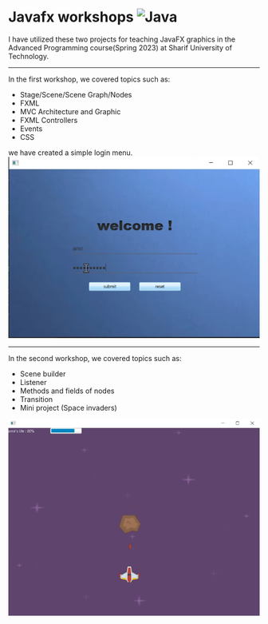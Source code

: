 # Javafx workshops ![Java](https://img.shields.io/badge/java-%23ED8B00.svg?style=for-the-badge&logo=openjdk&logoColor=white)

I have utilized these two projects for teaching JavaFX graphics in the Advanced Programming course(Spring 2023) at Sharif University of Technology.

---

In the first workshop, we covered topics such as:
- Stage/Scene/Scene Graph/Nodes
- FXML
- MVC Architecture and Graphic
- FXML Controllers
- Events
- CSS

we have created a simple login menu.
![login menu](https://github.com/AmirhosseinKoochakian2003/graphic_workshops_ap2023/blob/master/pic/Screenshot%202023-08-02%20180902.png?raw=true)

---

In the second workshop, we covered topics such as:

- Scene builder
- Listener
- Methods and fields of nodes
- Transition
- Mini project (Space invaders)

![game](https://github.com/AmirhosseinKoochakian2003/graphic_workshops_ap2023/blob/master/pic/Screenshot%202023-08-02%20180747.png?raw=true)

